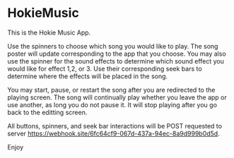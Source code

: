 # HokieMusic

This is the Hokie Music App.

Use the spinners to choose which song you would like to play. The song poster will update corresponding to the app that you choose. 
You may also use the spinner for the sound effects to determine which sound effect you would like for effect 1,2, or 3.
Use their corresponding seek bars to determine where the effects will be placed in the song.

You may start, pause, or restart the song after you are redirected to the playing screen. The song will continually play whether you 
leave the app or use another, as long you do not pause it. It will stop playing after you go back to the editting screen.

All buttons, spinners, and seek bar interactions will be POST requested
to server https://webhook.site/6fc64cf9-067d-437a-94ec-8a9d999b0d5d.

Enjoy
